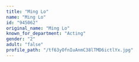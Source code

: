 ```yaml
---
title: "Ming Lo"
name: "Ming Lo"
id: "945062"
original_name: "Ming Lo"
known_for_department: "Acting"
gender: "2"
adult: "false"
profile_path: "/tf63yOfnIuAnmC38lTMD6ictlYx.jpg"
---
```

